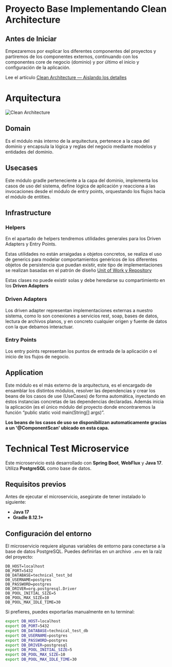 # Proyecto Base Implementando Clean Architecture

## Antes de Iniciar

Empezaremos por explicar los diferentes componentes del proyectos y partiremos de los componentes externos, continuando con los componentes core de negocio (dominio) y por último el inicio y configuración de la aplicación.

Lee el artículo [Clean Architecture — Aislando los detalles](https://medium.com/bancolombia-tech/clean-architecture-aislando-los-detalles-4f9530f35d7a)

# Arquitectura

![Clean Architecture](https://miro.medium.com/max/1400/1*ZdlHz8B0-qu9Y-QO3AXR_w.png)

## Domain

Es el módulo más interno de la arquitectura, pertenece a la capa del dominio y encapsula la lógica y reglas del negocio mediante modelos y entidades del dominio.

## Usecases

Este módulo gradle perteneciente a la capa del dominio, implementa los casos de uso del sistema, define lógica de aplicación y reacciona a las invocaciones desde el módulo de entry points, orquestando los flujos hacia el módulo de entities.

## Infrastructure

### Helpers

En el apartado de helpers tendremos utilidades generales para los Driven Adapters y Entry Points.

Estas utilidades no están arraigadas a objetos concretos, se realiza el uso de generics para modelar comportamientos
genéricos de los diferentes objetos de persistencia que puedan existir, este tipo de implementaciones se realizan
basadas en el patrón de diseño [Unit of Work y Repository](https://medium.com/@krzychukosobudzki/repository-design-pattern-bc490b256006)

Estas clases no puede existir solas y debe heredarse su compartimiento en los **Driven Adapters**

### Driven Adapters

Los driven adapter representan implementaciones externas a nuestro sistema, como lo son conexiones a servicios rest,
soap, bases de datos, lectura de archivos planos, y en concreto cualquier origen y fuente de datos con la que debamos
interactuar.

### Entry Points

Los entry points representan los puntos de entrada de la aplicación o el inicio de los flujos de negocio.

## Application

Este módulo es el más externo de la arquitectura, es el encargado de ensamblar los distintos módulos, resolver las dependencias y crear los beans de los casos de use (UseCases) de forma automática, inyectando en éstos instancias concretas de las dependencias declaradas. Además inicia la aplicación (es el único módulo del proyecto donde encontraremos la función “public static void main(String[] args)”.

**Los beans de los casos de uso se disponibilizan automaticamente gracias a un '@ComponentScan' ubicado en esta capa.**


# Technical Test Microservice

Este microservicio está desarrollado con **Spring Boot**, **WebFlux** y **Java 17**. Utiliza **PostgreSQL** como base de datos.

## Requisitos previos

Antes de ejecutar el microservicio, asegúrate de tener instalado lo siguiente:

- **Java 17**
- **Gradle 8.12.1+**

## Configuración del entorno

El microservicio requiere algunas variables de entorno para conectarse a la base de datos PostgreSQL.
Puedes definirlas en un archivo `.env` en la raíz del proyecto:

```env
DB_HOST=localhost
DB_PORT=5432
DB_DATABASE=technical_test_bd
DB_USERNAME=postgres
DB_PASSWORD=postgres
DB_DRIVER=org.postgresql.Driver
DB_POOL_INITIAL_SIZE=5
DB_POOL_MAX_SIZE=10
DB_POOL_MAX_IDLE_TIME=30
```

Si prefieres, puedes exportarlas manualmente en tu terminal:

```sh
export DB_HOST=localhost
export DB_PORT=5432
export DB_DATABASE=technical_test_db
export DB_USERNAME=postgres
export DB_PASSWORD=postgres
export DB_DRIVER=postgresql
export DB_POOL_INITIAL_SIZE=5
export DB_POOL_MAX_SIZE=10
export DB_POOL_MAX_IDLE_TIME=30
```